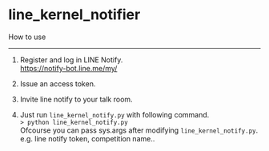 # line_kernel_notifier


How to use

---
1. Register and log in LINE Notify.  
https://notify-bot.line.me/my/

2. Issue an access token.

3. Invite line notify to your talk room.

3. Just run `line_kernel_notify.py` with following command.  
    `> python line_kernel_notify.py`  
    Ofcourse you can pass sys.args after modifying `line_kernel_notify.py`.  
    e.g. line notify token, competition name..  
  
